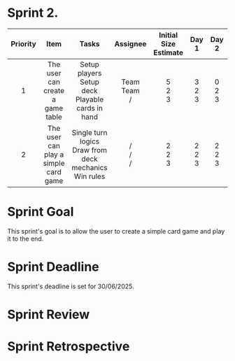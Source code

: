# Sprint 2.

| Priority |                 Item                 |                             Tasks                             |      Assignee       | Initial Size Estimate |     Day 1     |     Day 2     |     Day 3     |     Day 4     | Day 5 | Day 6 | Day 7 |
|:--------:|:------------------------------------:|:-------------------------------------------------------------:|:-------------------:|:---------------------:|:-------------:|:-------------:|:-------------:|:-------------:|:-----:|:-----:|:-----:|
|    1     |   The user can create a game table   |    Setup players<br/>Setup deck<br/>Playable cards in hand    | Team<br/>Team<br/>/ |     5<br/>2<br/>3     | 3<br/>2<br/>3 | 0<br/>2<br/>3 | /<br/>0<br/>2 | /<br/>/<br/>0 |       |       |       |
|    2     | The user can play a simple card game | Single turn logics<br/>Draw from deck mechanics<br/>Win rules |    /<br/>/<br/>/    |     2<br/>2<br/>3     | 2<br/>2<br/>3 | 2<br/>2<br/>3 |               |               |       |       |       |

# Sprint Goal
This sprint's goal is to allow the user to create a simple card game and play it to the end.
# Sprint Deadline
This sprint's deadline is set for 30/06/2025.
# Sprint Review

# Sprint Retrospective

